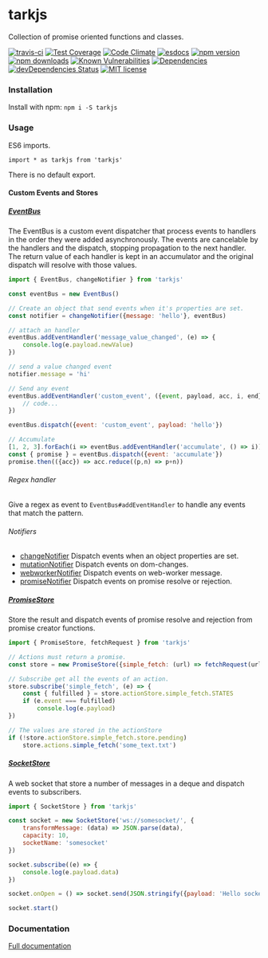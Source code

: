 # tarkjs

Collection of promise oriented functions and classes.

[![travis-ci](https://travis-ci.org/T4rk1n/tarkjs.svg?branch=master)](https://travis-ci.org/T4rk1n/tarkjs)
[![Test Coverage](https://codeclimate.com/github/T4rk1n/tarkjs/badges/coverage.svg)](https://codeclimate.com/github/T4rk1n/tarkjs/coverage)
[![Code Climate](https://codeclimate.com/github/T4rk1n/tarkjs/badges/gpa.svg)](https://codeclimate.com/github/T4rk1n/tarkjs/)
[![esdocs](https://doc.esdoc.org/github.com/T4rk1n/tarkjs/badge.svg)](https://doc.esdoc.org/github.com/T4rk1n/tarkjs/)
[![npm version](https://badge.fury.io/js/tarkjs.svg)](https://www.npmjs.com/package/tarkjs)
[![npm downloads](https://img.shields.io/npm/dt/tarkjs.svg)](https://www.npmjs.com/package/tarkjs)
[![Known Vulnerabilities](https://snyk.io/test/github/T4rk1n/tarkjs/badge.svg)](https://snyk.io/test/github/T4rk1n/tarkjs)
[![Dependencies](https://david-dm.org/T4rk1n/tarkjs.svg)](https://david-dm.org/T4rk1n/tarkjs)
[![devDependencies Status](https://david-dm.org/T4rk1n/tarkjs/dev-status.svg)](https://david-dm.org/T4rk1n/tarkjs?type=dev)
[![MIT license](http://img.shields.io/badge/license-MIT-brightgreen.svg)](http://opensource.org/licenses/MIT)

### Installation

Install with npm: `npm i -S tarkjs`

### Usage

ES6 imports.

`import * as tarkjs from 'tarkjs' `

There is no default export.

#### Custom Events and Stores

##### [EventBus](https://doc.esdoc.org/github.com/T4rk1n/tarkjs/class/src/event-bus/event-bus.js~EventBus.html)

The EventBus is a custom event dispatcher that process events to handlers 
in the order they were added asynchronously. The events are cancelable by the handlers 
and the dispatch, stopping propagation to the next handler. The return value of each
handler is kept in an accumulator and the original dispatch will resolve with those values. 

```javascript
import { EventBus, changeNotifier } from 'tarkjs'

const eventBus = new EventBus()

// Create an object that send events when it's properties are set.
const notifier = changeNotifier({message: 'hello'}, eventBus)

// attach an handler
eventBus.addEventHandler('message_value_changed', (e) => {
    console.log(e.payload.newValue)
})

// send a value changed event
notifier.message = 'hi'

// Send any event 
eventBus.addEventHandler('custom_event', ({event, payload, acc, i, end}) => {
    // code...
})

eventBus.dispatch({event: 'custom_event', payload: 'hello'})

// Accumulate
[1, 2, 3].forEach(i => eventBus.addEventHandler('accumulate', () => i))
const { promise } = eventBus.dispatch({event: 'accumulate'})
promise.then(({acc}) => acc.reduce((p,n) => p+n))

```
###### Regex handler

Give a regex as event to `EventBus#addEventHandler` to handle any events that match the pattern.

###### Notifiers

- [changeNotifier](https://doc.esdoc.org/github.com/T4rk1n/tarkjs/function/index.html#static-function-changeNotifier)
Dispatch events when an object properties are set.
- [mutationNotifier](https://doc.esdoc.org/github.com/T4rk1n/tarkjs/function/index.html#static-function-mutantNotifier)
Dispatch events on dom-changes.
- [webworkerNotifier](https://doc.esdoc.org/github.com/T4rk1n/tarkjs/function/index.html#static-function-workerNotifier)
Dispatch events on web-worker message.
- [promiseNotifier](https://doc.esdoc.org/github.com/T4rk1n/tarkjs/function/index.html#static-function-promiseNotifier)
Dispatch events on promise resolve or rejection.

##### [PromiseStore](https://doc.esdoc.org/github.com/T4rk1n/tarkjs/class/src/persistance/mem-stores.js~PromiseStore.html)

Store the result and dispatch events of promise resolve and rejection from promise creator functions.

```javascript
import { PromiseStore, fetchRequest } from 'tarkjs'

// Actions must return a promise.
const store = new PromiseStore({simple_fetch: (url) => fetchRequest(url)})

// Subscribe get all the events of an action.
store.subscribe('simple_fetch', (e) => {
    const { fulfilled } = store.actionStore.simple_fetch.STATES
    if (e.event === fulfilled)
        console.log(e.payload)
})

// The values are stored in the actionStore 
if (!store.actionStore.simple_fetch.store.pending)
    store.actions.simple_fetch('some_text.txt')
```

##### [SocketStore](https://doc.esdoc.org/github.com/T4rk1n/tarkjs/class/src/persistance/mem-stores.js~SocketStore.html)

A web socket that store a number of messages in a deque and dispatch events to subscribers.

```javascript
import { SocketStore } from 'tarkjs'

const socket = new SocketStore('ws://somesocket/', {
    transformMessage: (data) => JSON.parse(data),
    capacity: 10,
    socketName: 'somesocket'
})

socket.subscribe((e) => {
    console.log(e.payload.data)
})

socket.onOpen = () => socket.send(JSON.stringify({payload: 'Hello socket'}))

socket.start()
```

### Documentation

[Full documentation](https://doc.esdoc.org/github.com/T4rk1n/tarkjs/)
